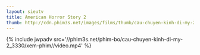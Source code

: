 ```yaml
---
layout: sieutv
title: American Horror Story 2
thumb: http://cdn.phim3s.net/images/films/thumb/cau-chuyen-kinh-di-my-2-american-horror-story-2-2012.jpg
---
```

{% include jwpadv src='//phim3s.net/phim-bo/cau-chuyen-kinh-di-my-2_3330/xem-phim//video.mp4' %}